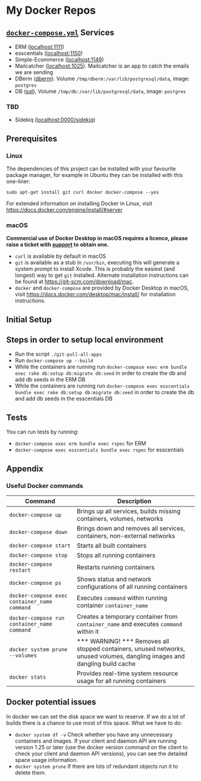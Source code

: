 # My Docker Repos
## [```docker-compose.yml```](./docker-compose.yml) Services
- ERM ([localhost:1111](http://localhost:1111))
- esscentials ([localhost:1150](http://localhost:1150))
- Simple-Ecommerce ([localhost:1149](http://localhost:1149))
- Mailcatcher ([localhost:1025](http://localhost:1025)). Mailcatcher is an app to catch the emails we are sending 
- DBerm ([dberm](postgres://postgres@dberm)). Volume `/tmp/dberm:/var/lib/postgresql/data`, image: `postgres`
- DB ([sql](postgres://postgres@sql)), Volume `/tmp/db:/var/lib/postgresql/data`, image: `postgres`
### TBD
- Sidekiq ([localhost:0000/sidekiq](http://localhost:0000/sidekiq))

## Prerequisites
### Linux
The dependencies of this project can be installed with your favourite package manager, for example in Ubuntu they can be installed with this one-liner:

```
sudo apt-get install git curl docker docker-compose --yes
```

For extended information on installing Docker in Linux, visit https://docs.docker.com/engine/install/#server
 
### macOS

**Commercial use of Docker Desktop in macOS requires a licence, please raise a ticket with [support](#support) to obtain one.**

* ```curl``` is available by default in macOS
* ```git``` is available as a stub in ```/usr/bin```, executing this will generate a system prompt to install Xcode. This is probably the easiest (and longest) way to get ```git``` installed. Alternate installation instructions can be found at https://git-scm.com/download/mac.
* ```docker``` and ```docker-compose``` are provided by Docker Desktop in macOS, visit https://docs.docker.com/desktop/mac/install/ for installation instructions.


## Initial Setup
## Steps in order to setup local environment
- Run the script `./git-pull-all-apps`
- Run `docker-compose up --build`
- While the containers are running run `docker-compose exec erm bundle exec rake db:setup db:migrate db:seed` in order to create the db and add db seeds in the ERM DB
- While the containers are running run `docker-compose exec esscentials bundle exec rake db:setup db:migrate db:seed` in order to create the db and add db seeds in the esscentials DB

## Tests
You can run tests by running:
- `docker-compose exec erm bundle exec rspec` for ERM
- `docker-compose exec esscentials bundle exec rspec` for esscentials

## Appendix
### Useful Docker commands

| Command      | Description |
| ----------- | ----------- | 
| ```docker-compose up```      | Brings up all services, builds missing containers, volumes, networks|
| ```docker-compose down```   | Brings down and removes all services, containers, non-external networks      |
| ```docker-compose start```   | Starts all built containers        |
| ```docker-compose stop```   | Stops all running containers        |
```docker-compose restart```   | Restarts running containers        |
| ```docker-compose ps```   | Shows status and network configurations of all running containers|
```docker-compose exec container_name command```   | Executes ```command``` within running container ````container_name````        |
```docker-compose run container_name command```   | Creates a temporary container from ```container_name``` and executes ```command``` within it        |
| ```docker system prune --volumes```   | *** WARNING! *** Removes all stopped containers, unused networks, unused volumes, dangling images and dangling build cache     |
| ```docker stats```   | Provides real-time system resource usage for all running containers       |
## Docker potential issues
In docker we can set the disk space we want to reserve. If we do a lot of builds there is a chance to use most of this space.
What we have to do:
- `docker system df -v` Check whether you have any unnecessary containers and images. If your client and daemon API are running version 1.25 or later (use the docker version command on the client to check your client and daemon API versions), you can see the detailed space usage information.
- `docker system prune` If there are lots of redundant objects run it to delete them.
